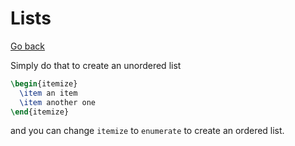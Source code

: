 # Lists

[Go back](..#writing-documents)

Simply do that to create an unordered list

```latex
\begin{itemize}
  \item an item
  \item another one
\end{itemize}
```

and you can change ``itemize`` to `enumerate`
to create an ordered list.